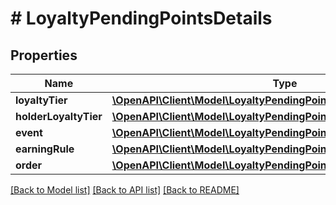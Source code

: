 # # LoyaltyPendingPointsDetails

## Properties

Name | Type | Description | Notes
------------ | ------------- | ------------- | -------------
**loyaltyTier** | [**\OpenAPI\Client\Model\LoyaltyPendingPointsDetailsLoyaltyTier**](LoyaltyPendingPointsDetailsLoyaltyTier.md) |  | [optional]
**holderLoyaltyTier** | [**\OpenAPI\Client\Model\LoyaltyPendingPointsDetailsHolderLoyaltyTier**](LoyaltyPendingPointsDetailsHolderLoyaltyTier.md) |  | [optional]
**event** | [**\OpenAPI\Client\Model\LoyaltyPendingPointsDetailsEvent**](LoyaltyPendingPointsDetailsEvent.md) |  | [optional]
**earningRule** | [**\OpenAPI\Client\Model\LoyaltyPendingPointsDetailsEarningRule**](LoyaltyPendingPointsDetailsEarningRule.md) |  | [optional]
**order** | [**\OpenAPI\Client\Model\LoyaltyPendingPointsDetailsOrder**](LoyaltyPendingPointsDetailsOrder.md) |  | [optional]

[[Back to Model list]](../../README.md#models) [[Back to API list]](../../README.md#endpoints) [[Back to README]](../../README.md)
